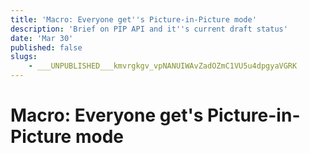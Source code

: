 ```yaml
---
title: 'Macro: Everyone get''s Picture-in-Picture mode'
description: 'Brief on PIP API and it''s current draft status'
date: 'Mar 30'
published: false
slugs:
    - ___UNPUBLISHED___kmvrgkgv_vpNANUIWAvZadOZmC1VU5u4dpgyaVGRK
---
```


# Macro: Everyone get's Picture-in-Picture mode
